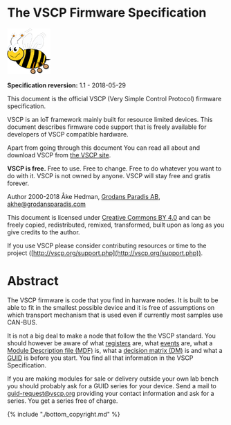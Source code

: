 # The VSCP Firmware Specification

![VSCP logo](./images/logo_100.png)

**Specification reversion:** 1.1 - 2018-05-29 

This document is the official VSCP (Very Simple Control Protocol) firmware specification. 

VSCP is an IoT framework mainly built for resource limited devices. This document describes firmware code support that is freely available for developers of VSCP compatible hardware.

Apart from going through this document You can read all about and download VSCP from [the VSCP site](https://www.vscp.org "The VSCP site"). 

**VSCP is free.** Free to use. Free to change. Free to do whatever you want to do with it. VSCP is not owned by anyone. VSCP will stay free and gratis forever.

Author 2000-2018 Åke Hedman, [Grodans Paradis AB](https://www.grodansparadis.com), [akhe@grodansparadis.com](akhe@grodansparadis.com)  

This document is licensed under [Creative Commons BY 4.0](https://creativecommons.org/licenses/by/4.0/) and can be freely copied, redistributed, remixed, transformed, built upon as long as you give credits to the author.

If you use VSCP please consider contributing resources or time to the project ([http://vscp.org/support.php](http://vscp.org/support.php)). 

# Abstract

The VSCP firmware is code that you find in harware nodes. It is built to be able to fit in the smallest possible device and it is free of assumptions on which transport mechanism that is used even if currently most samples use CAN-BUS.

It is not a big deal to make a node that follow the the VSCP standard. You should however be aware of what [registers](https://grodansparadis.gitbooks.io/the-vscp-specification/content/vscp_register_abstraction_model.html) are, what [events](https://grodansparadis.gitbooks.io/the-vscp-specification/content/introduction.html) are, what a [Module Description file (MDF)](https://grodansparadis.gitbooks.io/the-vscp-specification/content/vscp_module_description_file.html) is, what a [decision matrix (DM)](https://grodansparadis.gitbooks.io/the-vscp-specification/content/vscp_decision_matrix.html) is and what a [GUID](https://grodansparadis.gitbooks.io/the-vscp-specification/content/vscp_globally_unique_identifiers.html) is before you start. You find all that information in the VSCP Specification.

If you are making modules for sale or delivery outside your own lab bench you should probably ask for a GUID series for your device. Send a mail to [guid-request@vscp.org](guid-request@vscp.org) providing your contact information and ask for a series. You get a series free of charge.


 
{% include "./bottom_copyright.md" %}



